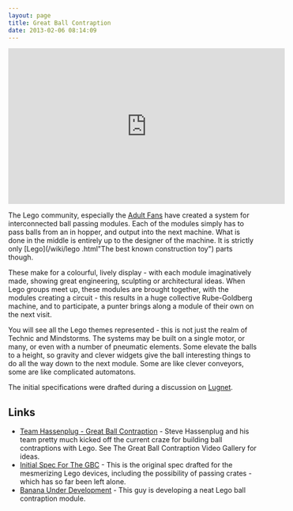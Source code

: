 ```yaml
---
layout: page
title: Great Ball Contraption
date: 2013-02-06 08:14:09
---
```

<iframe width="560" height="315" src="https://www.youtube.com/embed/jxMMtIxDrGk" frameborder="0" allow="autoplay; encrypted-media" allowfullscreen></iframe>

The Lego community, especially the [Adult Fans](/wiki/afol.html "Adult Fan Of Lego") have created a system for interconnected ball passing modules. Each of the modules simply has to pass balls from an in hopper, and output into the next machine. What is done in the middle is entirely up to the designer of the machine. It is strictly only [Lego](/wiki/lego .html"The best known construction toy") parts though.

These make for a colourful, lively display  - with each module imaginatively made, showing great engineering, sculpting or architectural ideas. When Lego groups meet up, these modules are brought together, with the modules creating a circuit - this results in a huge  collective Rube-Goldberg machine, and to participate, a punter brings along a module of their own on the next visit.

You will see all the Lego themes represented - this is not just the realm of Technic and Mindstorms.  The systems may be built on a single motor, or many, or even with a number of pneumatic elements. Some elevate the balls to a height, so gravity and clever widgets give the ball interesting things to do all the way down to the next module. Some are like clever conveyors, some are like complicated automatons.

The initial specifications were drafted during a discussion on [Lugnet](/wiki/lugnet.html).

## Links

* [Team Hassenplug - Great Ball Contraption](http://www.teamhassenplug.org/GBC/) - Steve Hassenplug and his team pretty much kicked off the current craze for building ball contraptions with Lego. See The Great Ball Contraption Video Gallery for ideas.
* [Initial Spec For The GBC](https://www.lugnet.com/~1048/GBC) - This is the original spec drafted for the mesmerizing Lego devices, including the possibility of passing crates - which has so far been left alone.
* [Banana Under Development](http://www.brickshelf.com/cgi-bin/gallery.cgi?f=17999) - This guy is developing a neat Lego ball contraption module.
